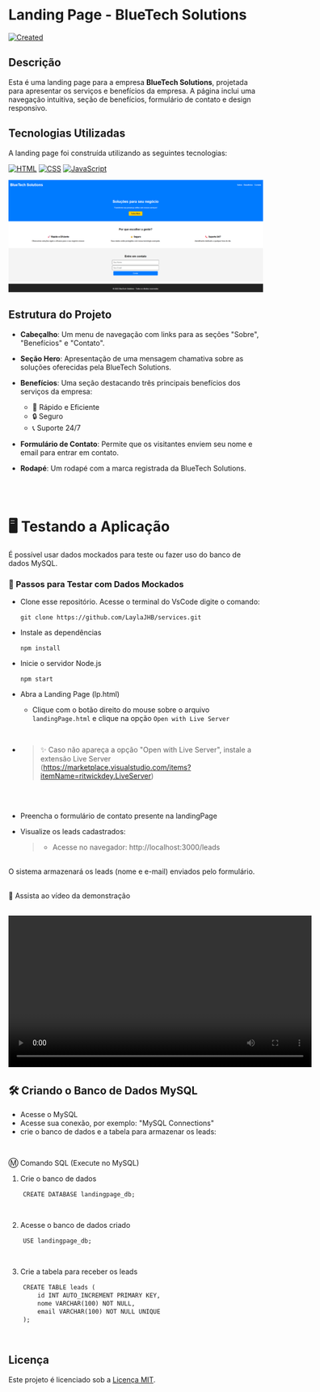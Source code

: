 # Landing Page - BlueTech Solutions

[![Created](https://img.shields.io/badge/Data-29%2F01%2F2025-green)](https://www.timeanddate.com/date/)


## Descrição

Esta é uma landing page para a empresa **BlueTech Solutions**, projetada para apresentar os serviços e benefícios da empresa. A página inclui uma navegação intuitiva, seção de benefícios, formulário de contato e design responsivo.

## Tecnologias Utilizadas

A landing page foi construída utilizando as seguintes tecnologias:

[![HTML](https://img.shields.io/badge/HTML-5-orange)](https://developer.mozilla.org/en-US/docs/Web/HTML) [![CSS](https://img.shields.io/badge/CSS-3-blue)](https://developer.mozilla.org/en-US/docs/Web/CSS) [![JavaScript](https://img.shields.io/badge/JavaScript-ES6-yellow)](https://developer.mozilla.org/en-US/docs/Web/JavaScript)  

![Preview da Landing Page](assets/landing-page-preview.png)


## Estrutura do Projeto

- **Cabeçalho**: Um menu de navegação com links para as seções "Sobre", "Benefícios" e "Contato".
- **Seção Hero**: Apresentação de uma mensagem chamativa sobre as soluções oferecidas pela BlueTech Solutions.
- **Benefícios**: Uma seção destacando três principais benefícios dos serviços da empresa:
    - 🚀 Rápido e Eficiente
    - 🔒 Seguro
    - 📞 Suporte 24/7
- **Formulário de Contato**: Permite que os visitantes enviem seu nome e email para entrar em contato.
- **Rodapé**: Um rodapé com a marca registrada da BlueTech Solutions.

   <br><br>

# 🖥️ Testando a Aplicação

É possível usar dados mockados para teste ou fazer uso do banco de dados MySQL. 



### 📌 Passos para Testar com Dados Mockados

- Clone esse repositório. Acesse o terminal do VsCode digite o comando:

  ```
  git clone https://github.com/LaylaJHB/services.git
  ```
  
- Instale as dependências
  ```
  npm install
  ```
- Inicie o servidor Node.js
  ```
  npm start
  ```

- Abra a Landing Page (lp.html) 
  - Clique com o botão direito do mouse sobre o arquivo `landingPage.html` e clique na opção ```Open with Live Server```

<br>
    
  - >✨ Caso não apareça a opção "Open with Live Server", instale a extensão Live Server (https://marketplace.visualstudio.com/items?itemName=ritwickdey.LiveServer)
  <br>

  
  <br>

- Preencha o formulário de contato presente na landingPage

- Visualize os leads cadastrados:

  
  > - Acesse no navegador: http://localhost:3000/leads

<br>
O sistema armazenará os leads (nome e e-mail) enviados pelo formulário.
<br><br>


🎥 Assista ao vídeo da demonstração

<br>

<video width="600" controls>
  <source src="https://raw.githubusercontent.com/LaylaJHB/services/main/2025-01-30%2019-13-34.mp4" type="video/mp4">
  Seu navegador não suporta vídeos.
</video>



## 🛠️ Criando o Banco de Dados MySQL

- Acesse o MySQL
- Acesse sua conexão, por exemplo: "MySQL Connections"
- crie o banco de dados e a tabela para armazenar os leads:
  
<br>

 Ⓜ️ Comando SQL (Execute no MySQL)

1. Crie o banco de dados

```
    CREATE DATABASE landingpage_db;
```
<br>  

2. Acesse o banco de dados criado

```
    USE landingpage_db;
```
<br>

3. Crie a tabela para receber os leads
```
    CREATE TABLE leads (
        id INT AUTO_INCREMENT PRIMARY KEY,
        nome VARCHAR(100) NOT NULL,
        email VARCHAR(100) NOT NULL UNIQUE
    );
```
<br>

## Licença

Este projeto é licenciado sob a [Licença MIT](LICENSE).

